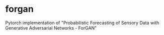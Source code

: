 # forgan
Pytorch implementation of "Probabilistic Forecasting of Sensory Data with Generative Adversarial Networks - ForGAN"
